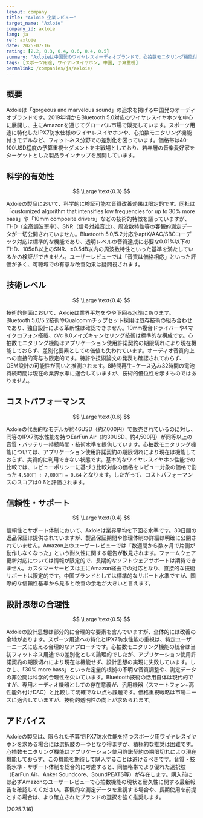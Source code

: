 ```yaml
---
layout: company
title: "Axloie 企業レビュー"
target_name: "Axloie"
company_id: axloie
lang: ja
ref: axloie
date: 2025-07-16
rating: [2.2, 0.3, 0.4, 0.6, 0.4, 0.5]
summary: "Axloieは中国発のワイヤレスオーディオブランドで、心拍数モニタリング機能付きスポーツ向けワイヤレスイヤホンを手がけています。低価格帯ながら技術的透明性と測定データの公開に課題があり、同価格帯の競合製品と比較してコストパフォーマンスは限定的です。"
tags: [スポーツ用途, ワイヤレスイヤホン, 中国, 予算重視]
permalink: /companies/ja/axloie/
---
```

## 概要

Axloieは「gorgeous and marvelous sound」の追求を掲げる中国発のオーディオブランドです。2019年頃からBluetooth 5.0対応のワイヤレスイヤホンを中心に展開し、主にAmazonを通じてグローバル市場で販売しています。スポーツ用途に特化したIPX7防水仕様のワイヤレスイヤホンや、心拍数モニタリング機能付きモデルなど、フィットネス分野での差別化を図っています。価格帯は40-100USD程度の予算重視セグメントを主戦場としており、若年層の音楽愛好家をターゲットとした製品ラインナップを展開しています。

## 科学的有効性

$$ \Large \text{0.3} $$

Axloieの製品において、科学的に検証可能な音質改善効果は限定的です。同社は「customized algorithm that intensifies low frequencies for up to 30% more bass」や「10mm composite drivers」などの技術的特徴を謳っていますが、THD（全高調波歪率）、SNR（信号対雑音比）、周波数特性等の客観的測定データが一切公開されていません。Bluetooth 5.0/5.2対応やaptX/AAC/SBCコーデック対応は標準的な機能であり、透明レベルの音質達成に必要な0.01%以下のTHD、105dB以上のSNR、±0.5dB以内の周波数特性といった基準を満たしているかの検証ができません。ユーザーレビューでは「音質は価格相応」といった評価が多く、可聴域での有意な改善効果は疑問視されます。

## 技術レベル

$$ \Large \text{0.4} $$

技術的側面において、Axloieは業界平均をやや下回る水準にあります。Bluetooth 5.0/5.2技術やQualcommチップセット採用は既存技術の組み合わせであり、独自設計による革新性は確認できません。10mm複合ドライバーや4マイクロフォン搭載、cVc 8.0ノイズキャンセリング技術は標準的な構成です。心拍数モニタリング機能はアプリケーション使用許諾契約の期限切れにより現在機能しておらず、差別化要素としての価値も失われています。オーディオ音質向上への直接的寄与も限定的です。特許や技術論文の発表も確認されておらず、OEM設計の可能性が高いと推測されます。8時間再生+ケース込み32時間の電池持続時間は現在の業界水準に適合していますが、技術的優位性を示すものではありません。

## コストパフォーマンス

$$ \Large \text{0.6} $$

Axloieの代表的なモデルが約46USD（約7,000円）で販売されているのに対し、同等のIPX7防水性能を持つEarFun Air（約30USD、約4,500円）が同等以上の音質・バッテリー持続時間・技術水準を提供しています。心拍数モニタリング機能については、アプリケーション使用許諾契約の期限切れにより現在は機能しておらず、実質的に利用できない状態です。基本的なワイヤレスイヤホン性能での比較では、レビューポリシーに基づき比較対象の価格をレビュー対象の価格で割った `4,500円 ÷ 7,000円 = 0.64` となります。したがって、コストパフォーマンスのスコアは0.6と評価されます。

## 信頼性・サポート

$$ \Large \text{0.4} $$

信頼性とサポート体制において、Axloieは業界平均を下回る水準です。30日間の返品保証は提供されていますが、製品保証期間や修理体制の詳細は明確に公開されていません。Amazon上のユーザーレビューでは「数週間から数ヶ月で片側が動作しなくなった」という耐久性に関する報告が散見されます。ファームウェア更新対応については情報が限定的で、長期的なソフトウェアサポートは期待できません。カスタマーサービスは主にAmazon経由での対応となり、直接的な技術サポートは限定的です。中国ブランドとしては標準的なサポート水準ですが、国際的な信頼性基準から見ると改善の余地が大きいと言えます。

## 設計思想の合理性

$$ \Large \text{0.5} $$

Axloieの設計思想は部分的に合理的な要素を含んでいますが、全体的には改善の余地があります。スポーツ用途への特化とIPX7防水性能の重視は、特定ユーザーニーズに応える合理的なアプローチです。心拍数モニタリング機能の統合は当初フィットネス用途での差別化として論理的でしたが、アプリケーション使用許諾契約の期限切れにより現在は機能せず、設計思想の実現に失敗しています。しかし、「30% more bass」といった定量的根拠の不明な音質調整や、測定データの非公開は科学的合理性を欠いています。Bluetooth技術の活用自体は現代的ですが、専用オーディオ機器としての存在意義が、汎用機器（スマートフォン+高性能外付けDAC）と比較して明確でない点も課題です。価格重視戦略は市場ニーズに適合していますが、技術的透明性の向上が求められます。

## アドバイス

Axloieの製品は、限られた予算でIPX7防水性能を持つスポーツ用ワイヤレスイヤホンを求める場合には選択肢の一つとなり得ますが、積極的な推奨は困難です。心拍数モニタリング機能はアプリケーション使用許諾契約の期限切れにより現在機能しておらず、この機能を期待して購入することは避けるべきです。音質・技術水準・サポート体制を総合的に考慮すると、同価格帯でより優れた選択肢（EarFun Air、Anker Soundcore、SoundPEATS等）が存在します。購入前には必ずAmazonのユーザーレビューで心拍数機能の現状と耐久性に関する最新報告を確認してください。客観的な測定データを重視する場合や、長期使用を前提とする場合は、より確立されたブランドの選択を強く推奨します。

(2025.7.16)